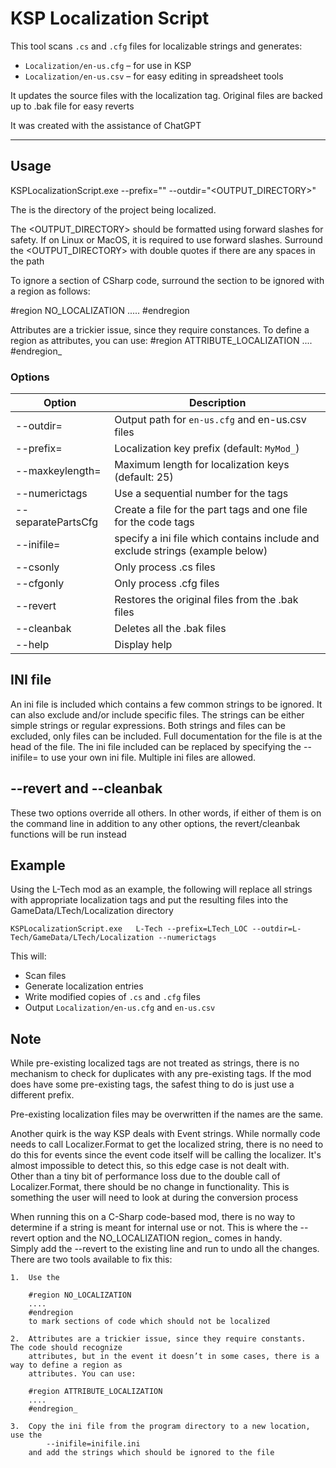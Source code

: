 ﻿# KSP Localization Script

This tool scans `.cs` and `.cfg` files for localizable strings and generates:

- `Localization/en-us.cfg` – for use in KSP
- `Localization/en-us.csv` – for easy editing in spreadsheet tools

It updates the source files with the localization tag.
Original files are backed up to <file>.bak file for easy reverts

It was created with the assistance of ChatGPT 

---

## Usage

KSPLocalizationScript.exe  <PROJECTDIR> --prefix="<PREFIX>" --outdir="<OUTPUT_DIRECTORY>"

The <PROJECTDIR> is the directory of the project being localized.

The <OUTPUT_DIRECTORY> should be formatted using forward slashes for safety.  If on Linux or MacOS, it is required to use forward slashes.
Surround the <OUTPUT_DIRECTORY> with double quotes if there are any spaces in the path

To ignore a section of CSharp code, surround the section to be ignored with a region as follows:

#region NO_LOCALIZATION
.....
#endregion


Attributes are a trickier issue, since they require constances.  To define a region as attributes, you can use:
#region ATTRIBUTE_LOCALIZATION
....
#endregion_


### Options

| Option                      | Description                                                                  |
|-----------------------------|------------------------------------------------------------------------------|
| --outdir=<path>             | Output path for `en-us.cfg` and en-us.csv files                              |
| --prefix=<string>           | Localization key prefix (default: `MyMod_`)                                  |
| --maxkeylength=<number>     | Maximum length for localization keys (default: 25)                           |
| --numerictags               | Use a sequential number for the tags                                         |
| --separatePartsCfg          | Create a file for the part tags and one file for the code tags               |
| --inifile=<file>            | specify a ini file which contains include and exclude strings (example below)|
| --csonly                    | Only process .cs files                                                       |
| --cfgonly                   | Only process .cfg files                                                      |
| --revert                    | Restores the original files from the .bak files                              |
| --cleanbak                  | Deletes all the .bak files                                                   |
| --help                      | Display help                                                                 |


## INI file

An ini file is included which contains a few common strings to be ignored. It can also exclude and/or 
include specific files.  The strings can be either simple strings or regular expressions.  Both strings 
and files can be excluded, only files can be included.  Full documentation for the file is at the head
of the file.  The ini file included can be replaced by specifying the --inifile=<file> to use your
own ini file.  Multiple ini files are allowed.


## --revert and --cleanbak

These two options override all others.  In other words, if either of them is on the command line in 
addition to any other options, the revert/cleanbak functions will be run instead


## Example

Using the L-Tech mod as an example, the following will replace all strings with appropriate localization 
tags and put the resulting files into the GameData/LTech/Localization directory

	KSPLocalizationScript.exe   L-Tech --prefix=LTech_LOC --outdir=L-Tech/GameData/LTech/Localization --numerictags 


This will:
- Scan files
- Generate localization entries
- Write modified copies of `.cs` and `.cfg` files
- Output `Localization/en-us.cfg` and `en-us.csv`


## Note

While pre-existing localized tags are not treated as strings, there is no mechanism to check 
for duplicates with any pre-existing tags.  If the mod does have some pre-existing tags, the
safest thing to do is just use a different prefix.

Pre-existing localization files may be overwritten if the names are the same.

Another quirk is the way KSP deals with Event strings.  While normally code needs to call Localizer.Format
to get the localized string, there is no need to do this for events since the event code itself will be 
calling the localizer.  It's almost impossible to detect this, so this edge case is not dealt with.  
Other than a tiny bit of performance loss due to the double call of Localizer.Format, there should be no 
change in functionality.
This is something the user will need to look at during the conversion process

When running this on a C-Sharp code-based mod, there is no way to determine if a string is meant for 
internal use or not.  This is where the --revert option and the NO_LOCALIZATION region_ comes in handy.  
Simply add the --revert to the existing line and run to undo all the changes.  There are two tools 
available to fix this:

	1.  Use the 

		#region NO_LOCALIZATION
		....
		#endregion 
		to mark sections of code which should not be localized

	2.	Attributes are a trickier issue, since they require constants.  The code should recognize 
		attributes, but in the event it doesn’t in some cases, there is a way to define a region as 
		attributes. You can use:

		#region ATTRIBUTE_LOCALIZATION
		....
		#endregion_

	3.	Copy the ini file from the program directory to a new location, use the
			--inifile=inifile.ini
		and add the strings which should be ignored to the file

